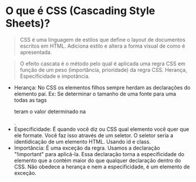 # O que é CSS (Cascading Style Sheets)? 
> CSS é uma linguagem de estilos que define o layout de documentos escritos em HTML. Adiciona estilo e altera a forma visual de como é apresentada.

> O efeito cascata é o método pelo qual é aplicada uma regra CSS em função de um peso (importância, prioridade) da regra CSS. Herança, Especificidade e impotância.  
- Herança: No CSS os elementos filhos sempre herdam as declarações do elemento pai. Ex: Se determinar o tamanho de uma fonte para uma <div> todas as tags <p> teram o valor determinado na <div>. 
- Especificidade: É quando você diz ou CSS qual elemento você quer que ele formate. Você faz isso através de um seletor. O seletor seria a identidicação de um elemento HTML. Usando id e class. 
- Importância: É uma exceção da regra. Usamos a declaração "!important" para aplicá-la. Essa declaração torna a especificidade do elemento que a contém maior do que qualquer declaração dentro do CSS. Não obedece a herança e nem a especificidade, é um elemento de exceção.